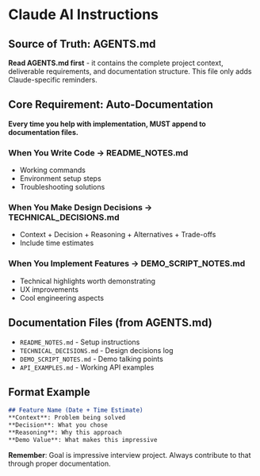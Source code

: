 # Claude AI Instructions

## Source of Truth: AGENTS.md
**Read AGENTS.md first** - it contains the complete project context, deliverable requirements, and documentation structure. This file only adds Claude-specific reminders.

## Core Requirement: Auto-Documentation
**Every time you help with implementation, MUST append to documentation files.**

### When You Write Code → README_NOTES.md
- Working commands
- Environment setup steps
- Troubleshooting solutions

### When You Make Design Decisions → TECHNICAL_DECISIONS.md  
- Context + Decision + Reasoning + Alternatives + Trade-offs
- Include time estimates

### When You Implement Features → DEMO_SCRIPT_NOTES.md
- Technical highlights worth demonstrating
- UX improvements
- Cool engineering aspects

## Documentation Files (from AGENTS.md)
- `README_NOTES.md` - Setup instructions
- `TECHNICAL_DECISIONS.md` - Design decisions log
- `DEMO_SCRIPT_NOTES.md` - Demo talking points
- `API_EXAMPLES.md` - Working API examples

## Format Example
```markdown
## Feature Name (Date + Time Estimate)
**Context**: Problem being solved
**Decision**: What you chose  
**Reasoning**: Why this approach
**Demo Value**: What makes this impressive
```

**Remember**: Goal is impressive interview project. Always contribute to that through proper documentation.
